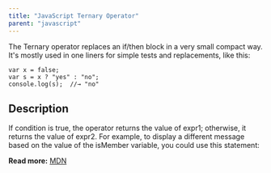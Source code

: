 ```yaml
---
title: "JavaScript Ternary Operator"
parent: "javascript"
---
```


The Ternary operator replaces an if/then block in a very small compact way. It's mostly used in one liners for simple tests and replacements, like this:

    var x = false;
    var s = x ? "yes" : "no";
    console.log(s);  //→ "no"

## Description

If condition is true, the operator returns the value of expr1; otherwise, it returns the value of expr2\. For example, to display a different message based on the value of the isMember variable, you could use this statement:

**Read more:** [MDN](https://developer.mozilla.org/en-US/docs/Web/JavaScript/Reference/Operators/Conditional_Operator)
